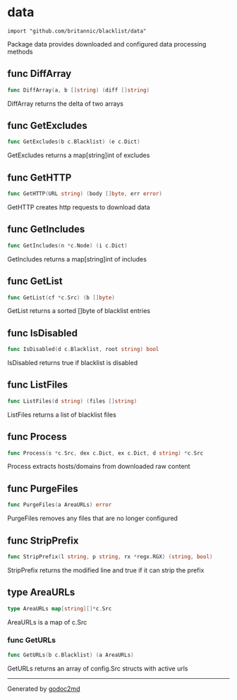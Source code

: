 
# data
    import "github.com/britannic/blacklist/data"

Package data provides downloaded and configured data processing methods






## func DiffArray
``` go
func DiffArray(a, b []string) (diff []string)
```
DiffArray returns the delta of two arrays


## func GetExcludes
``` go
func GetExcludes(b c.Blacklist) (e c.Dict)
```
GetExcludes returns a map[string]int of excludes


## func GetHTTP
``` go
func GetHTTP(URL string) (body []byte, err error)
```
GetHTTP creates http requests to download data


## func GetIncludes
``` go
func GetIncludes(n *c.Node) (i c.Dict)
```
GetIncludes returns a map[string]int of includes


## func GetList
``` go
func GetList(cf *c.Src) (b []byte)
```
GetList returns a sorted []byte of blacklist entries


## func IsDisabled
``` go
func IsDisabled(d c.Blacklist, root string) bool
```
IsDisabled returns true if blacklist is disabled


## func ListFiles
``` go
func ListFiles(d string) (files []string)
```
ListFiles returns a list of blacklist files


## func Process
``` go
func Process(s *c.Src, dex c.Dict, ex c.Dict, d string) *c.Src
```
Process extracts hosts/domains from downloaded raw content


## func PurgeFiles
``` go
func PurgeFiles(a AreaURLs) error
```
PurgeFiles removes any files that are no longer configured


## func StripPrefix
``` go
func StripPrefix(l string, p string, rx *regx.RGX) (string, bool)
```
StripPrefix returns the modified line and true if it can strip the prefix



## type AreaURLs
``` go
type AreaURLs map[string][]*c.Src
```
AreaURLs is a map of c.Src









### func GetURLs
``` go
func GetURLs(b c.Blacklist) (a AreaURLs)
```
GetURLs returns an array of config.Src structs with active urls










- - -
Generated by [godoc2md](http://godoc.org/github.com/davecheney/godoc2md)